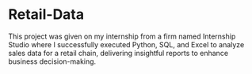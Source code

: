 # Retail-Data
This project was given on my internship from a firm named Internship Studio where I successfully executed Python, SQL, and Excel to analyze sales data for a retail chain, delivering insightful reports to enhance business decision-making.
